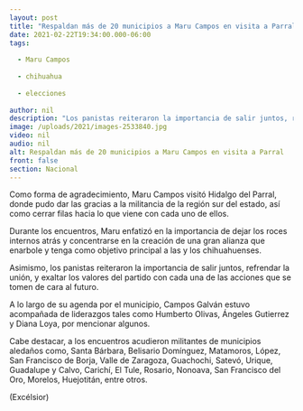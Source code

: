 ```yaml
---
layout: post
title: "Respaldan más de 20 municipios a Maru Campos en visita a Parral"
date: 2021-02-22T19:34:00.000-06:00
tags:
  
  - Maru Campos
  
  - chihuahua
  
  - elecciones
  
author: nil
description: "Los panistas reiteraron la importancia de salir juntos, refrendar la unión, y exaltar los valores del partido con cada una de las acciones que se tomen de cara al futuro"
image: /uploads/2021/images-2533840.jpg
video: nil
audio: nil
alt: Respaldan más de 20 municipios a Maru Campos en visita a Parral
front: false
section: Nacional
---
```


Como forma de agradecimiento, Maru Campos visitó Hidalgo del Parral, donde pudo dar las gracias a la militancia de la región sur del estado, así como cerrar filas hacia lo que viene con cada uno de ellos.

Durante los encuentros, Maru enfatizó en la importancia de dejar los roces internos atrás y concentrarse en la creación de una gran alianza que enarbole y tenga como objetivo principal a las y los chihuahuenses.

Asimismo, los panistas reiteraron la importancia de salir juntos, refrendar la unión, y exaltar los valores del partido con cada una de las acciones que se tomen de cara al futuro.

A lo largo de su agenda por el municipio, Campos Galván estuvo acompañada de liderazgos tales como Humberto Olivas, Ángeles Gutierrez y Diana Loya, por mencionar algunos.

Cabe destacar, a los encuentros acudieron militantes de municipios aledaños como, Santa Bárbara, Belisario Domínguez, Matamoros, López, San Francisco de Borja, Valle de Zaragoza, Guachochi, Satevó, Urique, Guadalupe y Calvo, Carichí, El Tule, Rosario, Nonoava, San Francisco del Oro, Morelos, Huejotitán, entre otros.

(Excélsior)
